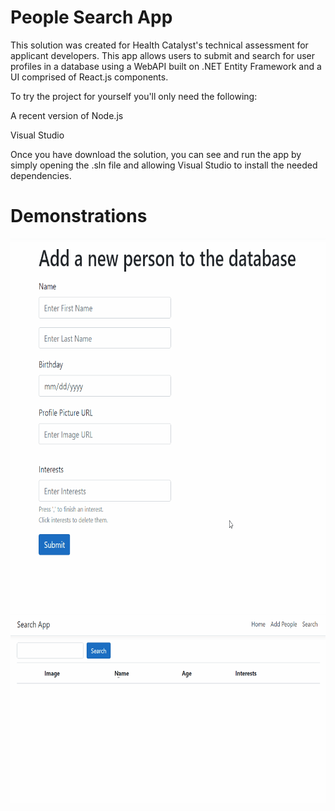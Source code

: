 # People Search App

This solution was created for Health Catalyst's technical assessment for applicant developers. This app allows users to submit and search for user profiles in a database using a WebAPI built on .NET Entity Framework and a UI comprised of React.js components. 

To try the project for yourself you'll only need the following:

A recent version of Node.js

Visual Studio

Once you have download the solution, you can see and run the app by simply opening the .sln file and allowing Visual Studio to install the needed dependencies.


# Demonstrations
<img src="Demo/AddPersonDemonstration (1).gif" width=675 height=600>
<img src="Demo/SearchDemonstration.gif" width=650 height=300>

